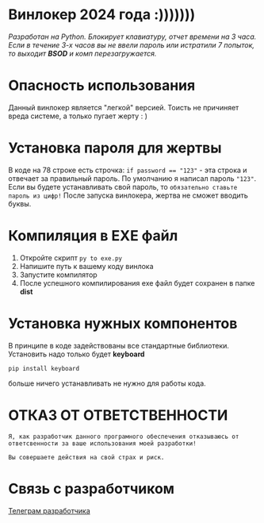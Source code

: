 
# Винлокер 2024 года :)))))))
_Разработан на Python. Блокирует клавиатуру, отчет времени на 3 часа. 
Если в течение 3-х часов вы не ввели пароль или истратили 7 попыток, то выходит **BSOD** и комп перезагружается._

# Опасность использования
Данный винлокер является "легкой" версией. Тоисть не причиняет вреда системе, а только пугает жерту : )

# Установка пароля для жертвы
В коде на 78 строке есть строчка:  ``if password == "123"`` - эта строка и отвечает за правильный пароль.
По умолчанию я написал пароль ``"123"``.
Если вы будете устанавливать свой пароль, то `обязательно ставьте пароль из цифр!`
После запуска винлокера, жертва не сможет вводить буквы.

# Компиляция в EXE файл
1. Откройте скрипт `py to exe.py`
2. Напишите путь к вашему коду винлока
3. Запустите компилятор
4. После успешного компилирования exe файл будет сохранен в папке **dist**

# Установка нужных компонентов
В принципе в коде задействованы все стандартные библиотеки.
Установить надо только будет **keyboard**

``pip install keyboard``

больше ничего устанавливать не нужно для работы кода.

# ОТКАЗ ОТ ОТВЕТСТВЕННОСТИ
``Я, как разработчик данного програмного обеспечения отказываюсь от ответсвенности за ваше использования моей разработки!``

``Вы совершаете действия на свой страх и риск.``

# Связь с разработчиком
[Телеграм разработчика](https://t.me/Codefer)
